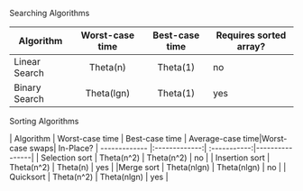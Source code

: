 Searching Algorithms

| Algorithm     | Worst-case time   | Best-case  time  | Requires sorted array?|
| ------------- |:-------------:| :-----------:|----------------|
| Linear Search | Theta(n)          | Theta(1)         | no             |
| Binary Search | Theta(lgn)        | Theta(1)         | yes            |


Sorting Algorithms

| Algorithm     | Worst-case time   | Best-case time   | Average-case time|Worst-case swaps| In-Place?
| ------------- |:-------------:| :-----------:|----------------|
| Selection sort | Theta(n^2)          | Theta(n^2)         | no             |
| Insertion sort | Theta(n^2)        | Theta(n)         | yes            |
|Merge sort | Theta(nlgn)          | Theta(nlgn)         | no             |
| Quicksort | Theta(n^2)        | Theta(nlgn)         | yes            |

